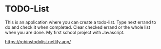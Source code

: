 # TODO-List
This is an application where you can create a todo-list. Type next errand to do and check it when completed. Clear checked errand or the whole list when you are done. My first school project with Javascript.

https://robinstodolist.netlify.app/
